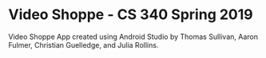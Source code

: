 # Video Shoppe - CS 340 Spring 2019

Video Shoppe App created using Android Studio by Thomas Sullivan, Aaron Fulmer, Christian Guelledge, and Julia Rollins.

